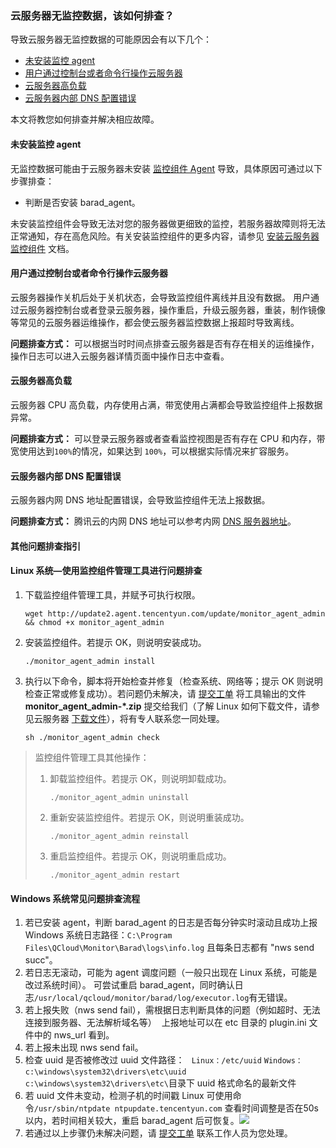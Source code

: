 ### 云服务器无监控数据，该如何排查？

导致云服务器无监控数据的可能原因会有以下几个：
- [未安装监控 agent](#step1)
- [用户通过控制台或者命令行操作云服务器](#step2)
- [云服务器高负载](#step3)
- [云服务器内部 DNS 配置错误](#step4)

本文将教您如何排查并解决相应故障。

<span id="step1"></span>

#### 未安装监控 agent
无监控数据可能由于云服务器未安装 [监控组件 Agent](https://cloud.tencent.com/doc/product/248/2258) 导致，具体原因可通过以下步骤排查：
- 判断是否安装 barad_agent。

未安装监控组件会导致无法对您的服务器做更细致的监控，若服务器故障则将无法正常通知，存在高危风险。有关安装监控组件的更多内容，请参见 [安装云服务器监控组件](https://cloud.tencent.com/document/product/248/6211) 文档。


<span id="step2"></span>

#### 用户通过控制台或者命令行操作云服务器

云服务器操作关机后处于关机状态，会导致监控组件离线并且没有数据。
用户通过云服务器控制台或者登录云服务器，操作重启，升级云服务器，重装，制作镜像等常见的云服务器运维操作，都会使云服务器监控数据上报超时导致离线。

**问题排查方式：** 可以根据当时时间点排查云服务器是否有存在相关的运维操作，操作日志可以进入云服务器详情页面中操作日志中查看。

<span id="step3"></span>

#### 云服务器高负载

云服务器 CPU 高负载，内存使用占满，带宽使用占满都会导致监控组件上报数据异常。

**问题排查方式：** 可以登录云服务器或者查看监控视图是否有存在 CPU 和内存，带宽使用达到`100%`的情况，如果达到 `100%`，可以根据实际情况来扩容服务。


<span id="step4"></span>

####  云服务器内部 DNS 配置错误

云服务器内网 DNS 地址配置错误，会导致监控组件无法上报数据。

**问题排查方式：** 腾讯云的内网 DNS 地址可以参考内网 [DNS 服务器地址](https://cloud.tencent.com/document/product/213/5225#dns-.E6.9C.8D.E5.8A.A1.E5.99.A8.E5.9C.B0.E5.9D.80)。


#### 其他问题排查指引

#### Linux 系统—使用监控组件管理工具进行问题排查

1. 下载监控组件管理工具，并赋予可执行权限。
   ```shell
   wget http://update2.agent.tencentyun.com/update/monitor_agent_admin && chmod +x monitor_agent_admin
   ```
2. 安装监控组件。若提示 OK，则说明安装成功。
   ```shell
   ./monitor_agent_admin install
   ```
3. 执行以下命令，脚本将开始检查并修复（检查系统、网络等；提示 OK 则说明检查正常或修复成功）。若问题仍未解决，请 [提交工单](https://console.cloud.tencent.com/workorder/category) 将工具输出的文件 **monitor_agent_admin-\*.zip** 提交给我们（了解 Linux 如何下载文件，请参见云服务器 [下载文件](https://cloud.tencent.com/document/product/213/2131#.E4.B8.8B.E8.BD.BD.E6.96.87.E4.BB.B6)），将有专人联系您一同处理。
   ```shell
   sh ./monitor_agent_admin check
   ```
> 监控组件管理工具其他操作：
>
> 1. 卸载监控组件。若提示 OK，则说明卸载成功。
>    ```shell
>    ./monitor_agent_admin uninstall
>    ```
> 2. 重新安装监控组件。若提示 OK，则说明重装成功。
>    ```shell
>    ./monitor_agent_admin reinstall
>    ```
> 3. 重启监控组件。若提示 OK，则说明重启成功。
>    ```shell
>    ./monitor_agent_admin restart
>    ```


#### Windows 系统常见问题排查流程

1. 若已安装 agent，判断 barad_agent 的日志是否每分钟实时滚动且成功上报 
Windows 系统日志路径：`C:\Program Files\QCloud\Monitor\Barad\logs\info.log`
且每条日志都有 "nws send succ"。
2. 若日志无滚动，可能为 agent 调度问题（一般只出现在 Linux 系统，可能是改过系统时间）。
   可尝试重启 barad_agent，同时确认日志`/usr/local/qcloud/monitor/barad/log/executor.log`有无错误。
3. 若上报失败（nws send fail），需根据日志判断具体的问题（例如超时、无法连接到服务器、无法解析域名等） 
   上报地址可以在 etc 目录的 plugin.ini 文件中的 nws_url 看到。
4. 若上报未出现 nws send fail。
  1. 检查 uuid 是否被修改过
   uuid 文件路径：
` Linux：/etc/uuid`
 `Windows：c:\windows\system32\drivers\etc\uuid`
` c:\windows\system32\drivers\etc\`目录下 uuid 格式命名的最新文件
   2. 若 uuid 文件未变动，检测子机的时间戳
    Linux 可使用命令`/usr/sbin/ntpdate ntpupdate.tencentyun.com` 查看时间调整是否在50s以内，若时间相关较大，重启 barad_agent 后可恢复。![](https://main.qcloudimg.com/raw/2be108329ee18a199ae1d5b28a571460.png)
5. 若通过以上步骤仍未解决问题，请 [提交工单](https://console.cloud.tencent.com/workorder/category) 联系工作人员为您处理。
